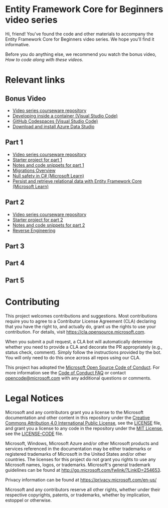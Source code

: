 # Entity Framework Core for Beginners video series

Hi, friend! You've found the code and other materials to accompany the Entity Framework Core for Beginners video series. We hope you'll find it informative.

Before you do anything else, we recommend you watch the bonus video, *How to code along with these videos*.

# Relevant links

## Bonus Video

- [Video series courseware repository](https://github.com/MicrosoftDocs/ef-core-for-beginners)
- [Developing inside a container (Visual Studio Code)](https://code.visualstudio.com/docs/remote/containers)
- [GitHub Codespaces (Visual Studio Code)](https://code.visualstudio.com/docs/remote/codespaces)
- [Download and install Azure Data Studio](https://docs.microsoft.com/sql/azure-data-studio/download-azure-data-studio)

## Part 1

- [Video series courseware repository](https://github.com/MicrosoftDocs/ef-core-for-beginners)
- [Starter project for part 1](https://github.com/MicrosoftDocs/ef-core-for-beginners/tree/main/parts/1-getting-started/ContosoPizza)
- [Notes and code snippets for part 1](https://github.com/MicrosoftDocs/ef-core-for-beginners/tree/main/notes/part1)
- [Migrations Overview](https://docs.microsoft.com/ef/core/managing-schemas/migrations/)
- [Null safety in C# (Microsoft Learn)](https://docs.microsoft.com/learn/modules/csharp-null-safety/)
- [Persist and retrieve relational data with Entity Framework Core (Microsoft Learn)](https://docs.microsoft.com/learn/modules/persist-data-ef-core/)

## Part 2

- [Video series courseware repository](https://github.com/MicrosoftDocs/ef-core-for-beginners)
- [Starter project for part 2](https://github.com/MicrosoftDocs/ef-core-for-beginners/tree/main/parts/2-existing-databases/ContosoPizza)
- [Notes and code snippets for part 2](https://github.com/MicrosoftDocs/ef-core-for-beginners/tree/main/notes/part2)
- [Reverse Engineering](https://docs.microsoft.com/ef/core/managing-schemas/scaffolding)

## Part 3

## Part 4

## Part 5

# Contributing

This project welcomes contributions and suggestions.  Most contributions require you to agree to a
Contributor License Agreement (CLA) declaring that you have the right to, and actually do, grant us
the rights to use your contribution. For details, visit https://cla.opensource.microsoft.com.

When you submit a pull request, a CLA bot will automatically determine whether you need to provide
a CLA and decorate the PR appropriately (e.g., status check, comment). Simply follow the instructions
provided by the bot. You will only need to do this once across all repos using our CLA.

This project has adopted the [Microsoft Open Source Code of Conduct](https://opensource.microsoft.com/codeofconduct/).
For more information see the [Code of Conduct FAQ](https://opensource.microsoft.com/codeofconduct/faq/) or
contact [opencode@microsoft.com](mailto:opencode@microsoft.com) with any additional questions or comments.

# Legal Notices

Microsoft and any contributors grant you a license to the Microsoft documentation and other content
in this repository under the [Creative Commons Attribution 4.0 International Public License](https://creativecommons.org/licenses/by/4.0/legalcode),
see the [LICENSE](LICENSE) file, and grant you a license to any code in the repository under the [MIT License](https://opensource.org/licenses/MIT), see the
[LICENSE-CODE](LICENSE-CODE) file.

Microsoft, Windows, Microsoft Azure and/or other Microsoft products and services referenced in the documentation
may be either trademarks or registered trademarks of Microsoft in the United States and/or other countries.
The licenses for this project do not grant you rights to use any Microsoft names, logos, or trademarks.
Microsoft's general trademark guidelines can be found at http://go.microsoft.com/fwlink/?LinkID=254653.

Privacy information can be found at https://privacy.microsoft.com/en-us/

Microsoft and any contributors reserve all other rights, whether under their respective copyrights, patents,
or trademarks, whether by implication, estoppel or otherwise.
